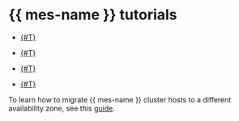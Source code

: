 # {{ mes-name }} tutorials


* [{#T}](./migration-via-snapshots.md)


* [{#T}](./migration-via-reindex-api.md)
* [{#T}](./migration-to-opensearch.md)
* [{#T}](./migration-from-kafka.md)

To learn how to migrate {{ mes-name }} cluster hosts to a different availability zone, see this [guide](../operations/host-migration.md).
